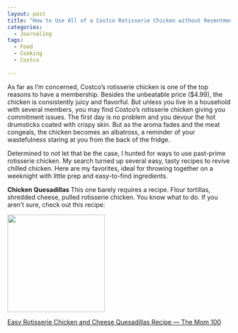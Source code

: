 ```yaml
---
layout: post
title: "How to Use All of a Costco Rotisserie Chicken without Resentment"
categories:
  - Journaling
tags:
  - Food
  - Cooking
  - Costco
  
---
```

As far as I’m concerned, Costco’s rotisserie chicken is one of the top reasons to have a membership.  Besides the unbeatable price ($4.99), the chicken is consistently juicy and flavorful.  But unless you live in a household with several members, you may find Costco’s rotisserie chicken giving you commitment issues.  The first day is no problem and you devour the hot drumsticks coated with crispy skin.  But as the aroma fades and the meat congeals, the chicken becomes an albatross, a reminder of your wastefulness staring at you from the back of the fridge.  

Determined to not let that be the case, I hunted for ways to use past-prime rotisserie chicken.  My search turned up several easy, tasty recipes to revive chilled chicken.  Here are my favorites, ideal for throwing together on a weeknight with little prep and easy-to-find ingredients.  

**Chicken Quesadillas**
This one barely requires a recipe.  Flour tortillas, shredded cheese, pulled rotisserie chicken.  You know what to do.  If you aren’t sure, check out this recipe:

<img src="https://themom100.com/wp-content/uploads/2013/01/rotisserie-chicken-quesadillas-126-1200x800.jpg" style="width:220px; display:block;">

[Easy Rotisserie Chicken and Cheese Quesadillas Recipe — The Mom 100](https://themom100.com/recipe/easy-rotisserie-chicken-and-cheese-quesadillas/)

